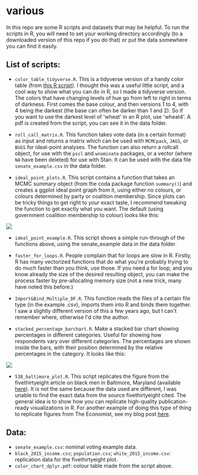 # various

In this repo are some R scripts and datasets that may be helpful. To run the scripts in R, you will need to set your working directory accordingly (to a downloaded version of this repo if you do that) or put the data somewhere you can find it easily.  

## List of scripts:  

 - `color_table_tidyverse.R`. This is a tidyverse version of a handy color table (from [this R script](https://github.com/hdugan/rColorTable/blob/master/rColorTable.R)). I thought this was a useful little script, and a cool way to show what you can do in R, so I made a tidyverse version. The colors that have changing levels of hue go from left to right in terms of darkness. First comes the base colour, and then versions 1 to 4, with 4 being the darkest (the base can often be darker than 1 and 2). So if you want to use the darkest level of 'wheat' in an R plot, use 'wheat4'. A pdf is created from the script, you can see it in the data folder.  

 - `roll_call_matrix.R`. This function takes vote data (in a certain format) as input and returns a matrix which can be used with `MCMCpack`, `JAGS`, or `BUGS` for ideal-point analyses. The function can also return a rollcall object, for use with the `pscl` and `wnominate` packages, or a vector (where `NA` have been deleted) for use with Stan. It can be used with the data file `senate_example.csv` in the data folder.    

 - `ideal_point_plots.R`. This script contains a function that takes an MCMC summary object (from the coda package function `summary()`) and creates a ggplot ideal point graph from it, using either no colours, or colours determined by party or coalition membership. Since plots can be tricky things to get right to *your* exact taste, I recommend tweaking the function to get exactly what you want.  The default (using government coalition membership to colour) looks like this:

<img src = 'http://i.imgur.com/NZu0k9w.png'>

 - `ideal_point_example.R`. This script shows a simple run-through of the functions above, using the senate_example data in the data folder.  

 - `faster_for_loops.R`. People complain that for loops are slow in R. Firstly, R has many vectorized functions that do what you're probably trying to do much faster than you think, use those. If you need a for loop, and you know already the size of the desired resulting object, you can make the process faster by pre-allocating memory size (not a new trick, many have noted this before.)

 - `Import&Bind_Multiple_DF.R`. This function reads the files of a certain file type (in the example .csv), imports them into R and binds them together. I saw a slightly different version of this a few years ago, but I can't remember where, otherwise I'd cite the author.  

 - `stacked_percentage_barchart.R`. Make a stacked bar chart showing percentages in different categories. Useful for showing how respondents vary over different categories. The percentages are shown inside the bars, with their position determined by the relative percentages in the category. It looks like this:
<img src = "http://i.imgur.com/T55W6vc.png">

 - `538_baltimore_plot.R`. This script replicates the figure from the fivethirtyeight article on black men in Baltimore, Maryland (available [here](http://fivethirtyeight.com/datalab/how-baltimores-young-black-men-are-boxed-in/)). It is not the same because the data used are different, I was unable to find the exact data from the source fivethirtyeight cited. The general idea is to show how you can replicate high-quality publication-ready visualizations in R. For another example of doing this type of thing to replicate figures from The Economist, see my blog post [here](http://robertmyles.github.io/re-creating-plots-from-the-economist-in-r.html).


## Data:
- `senate_example.csv`: nominal voting example data.  
- `black_2015_income.csv`; `population.csv`; `white_2015_income.csv`: replication data for the fivethirtyeight plot.  
- `color_chart_dplyr.pdf`: colour table made from the script above.
